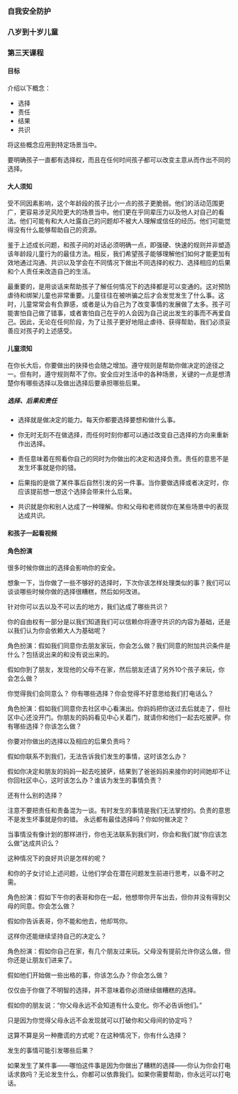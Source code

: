 ### 自我安全防护 

### 八岁到十岁儿童 

### 第三天课程 

#### 目标 

介绍以下概念：

* 选择
* 责任 
* 结果 
* 共识

将这些概念应用到特定场景当中。

要明确孩子一直都有选择权，而且在任何时间孩子都可以改变主意从而作出不同的选择。

#### 大人须知

受不同因素影响，这个年龄段的孩子比小一点的孩子更脆弱。他们的活动范围更广，更容易涉足风险更大的场景当中。他们更在乎同辈压力以及他人对自己的看法。他们可能有和大人吐露自己的问题却不被大人理解或信任的经历。他们可能觉得没有什么能够帮助自己的资源。

鉴于上述成长问题，和孩子间的对话必须明确一点，即强硬、快速的规则并非塑造该年龄段儿童行为的最佳方法。相反，我们希望孩子能够理解他们如何才能更加有效地通过沟通、共识以及学会在不同情况下做出不同选择的权力、选择相应的后果和个人责任来改造自己的生活。

最重要的，是用谈话来帮助孩子了解任何情况下的选择都是可以变通的。这对预防虐待和绑架儿童也非常重要。儿童往往在被哄骗之后才会发觉发生了什么事。这时，儿童常常会有负罪感，或者是认为自己为了改变事情的发展做了太多。孩子可能害怕自己做了错事，或者害怕自己在乎的人会因为自己说出发生的事而不再爱自己。因此，无论在任何阶段，为了让孩子更好地阻止虐待、获得帮助，我们必须妥善应对孩子的上述感受。

#### 儿童须知

 在你长大后，你要做出的抉择也会随之增加。遵守规则是帮助你做决定的途径之一。但有时，遵守规则帮不了你。安全应对生活中的各种场景，关键的一点是想清楚你有哪些选择以及做出选择后要承担哪些后果。

##### 选择、后果和责任

* 选择就是做决定的能力。每天你都要选择要想和做什么事。

* 你无时无刻不在做选择，而任何时刻你都可以通过改变自己选择的方向来重新作出选择。

* 责任意味着在照看你自己的同时为你做出的决定和选择负责。责任的意思不是发生坏事就是你的错。

* 后果指的是做了某件事后自然引发的另一件事。当你要做选择或者决定时，你应该提前想一想这个选择会带来什么后果。

* 共识就是你和别人达成了一种理解。你和父母和老师就你在某些场景中的表现达成共识。

#### 和孩子一起看视频

#### 角色扮演

很多时候你做出的选择会影响你的安全。 

想象一下，当你做了一些不够好的选择时，下次你该怎样处理类似的事？我们可以谈谈哪些时候你做的选择很糟糕，然后如何改进。

针对你可以去以及不可以去的地方，我们达成了哪些共识？

你的自由权有一部分是以我们知道我们可以信赖你将遵守共识的内容为基础，还是以我们认为你会依赖大人为基础呢？ 

角色扮演：假如我们同意你去朋友家玩，你会怎么做？我们同意的附加共识条件是什么？包括说出来的和没有说出来的。

假如你到了朋友，发现他的父母不在家，然后朋友还请了另外10个孩子来玩，你会怎么做？

你觉得我们会同意么？   你有哪些选择？你会觉得不好意思给我们打电话么？

角色扮演：假如我们同意你去社区中心看演出。你妈妈把你送过去后就走了，但社区中心还没开门。你朋友的妈妈看见中心关着门，就请你和他们一起去吃披萨。你有哪些选择？你该怎么做？

你要对你做出的选择以及相应的后果负责吗？

假如你联系不到我们，无法告诉我们发生的事情，这时该怎么办？

假如你决定和朋友的妈妈一起去吃披萨，结果到了爸爸妈妈来接你的时间她却不让你回社区中心，这时该怎么办？谁该为发生的事情负责？

还有什么别的选择？

注意不要把责任和责备混为一谈。有时发生的事情是我们无法掌控的。负责的意思不是发生坏事就是你的错。
永远都有最佳选择吗？你如何做决定？

当事情没有像计划的那样进行，你也无法联系到我们时，你会和我们就“你应该怎么做”达成共识么？

这种情况下的良好共识是怎样的呢？

和你的子女讨论上述问题，让他们学会在潜在问题发生前进行思考，以备不时之需。

角色扮演：假如下午你的表哥和你在一起，他想带你开车出去，但你并没有得到父母的同意。你会怎么做？

假如你告诉表哥，你不能和他去，他却骂你。

这样你还能继续坚持自己的决定么？


角色扮演：假如你自己在家，有几个朋友过来玩。父母没有提前允许你这么做，但你还是让朋友们进来了。

假如他们开始做一些出格的事，你该怎么办？你会怎么做？

仅仅由于你做了不明智的选择，并不意味着你必须继续做糟糕的选择。

假如你的朋友说：“你父母永远不会知道有什么变化。你不必告诉他们。”

只是因为你觉得父母永远不会发现就可以打破你和父母间的协定吗？

这算不算是另一种撒谎的方式呢？在这种情况下，你有什么选择？

发生的事情可能引发哪些后果？

如果发生了某件事——哪怕这件事是因为你做出了糟糕的选择——你认为你会打电话求救吗？无论发生什么，你都可以依靠我们。如果你需要帮助，你永远可以打电话。